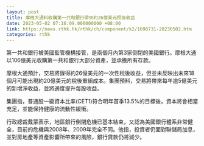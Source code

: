 ```yaml
---
layout: post
title: 摩根大通料收購第一共和銀行帶來約26億美元稅後收益
date: 2023-05-02 07:16:09.000000000 +08:00
link: https://news.rthk.hk/rthk/ch/component/k2/1698731-20230502.htm
categories: rthk
---
```


第一共和銀行被美國監管機構接管，是兩個月內第3家倒閉的美國銀行。摩根大通以106億美元收購第一共和銀行大部分資產，並承擔所有存款。

摩根大通預計，交易將錄得約26億美元的一次性稅後收益，但並未反映出未來18個月可能出現約20億美元的稅後重組成本。集團預料，交易將帶來每年逾5億美元的新增淨收益，並將適度提升每股收益。

集團指，普通股一級資本比率(CET1)符合明年首季13.5%的目標後，資本將會相當充足，並能保持健康的流動性緩衝。

行政總裁戴蒙表示，地區銀行倒閉危機已基本結束，又認為美國銀行體系非常健全，目前的危機與2008年、2009年完全不同。他指，投資者仍面對聯儲局加息，並對房地產等資產影響所帶來的風險，銀行貸款仍將減少。
